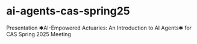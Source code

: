 # ai-agents-cas-spring25
Presentation ✱AI-Empowered Actuaries: An Introduction to AI Agents✱ for CAS Spring 2025 Meeting
